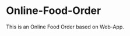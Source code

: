 # Online-Food-Order

This is an Online Food Order based on Web-App.




















































































